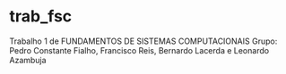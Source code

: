 # trab_fsc
Trabalho 1 de FUNDAMENTOS DE SISTEMAS COMPUTACIONAIS
Grupo: Pedro Constante Fialho, Francisco Reis, Bernardo Lacerda e Leonardo Azambuja
